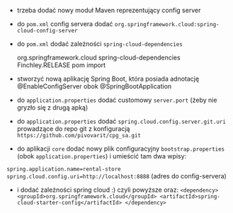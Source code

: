 


- trzeba dodać nowy moduł Maven reprezentujący config server
- do `pom.xml` config servera dodać 
  `org.springframework.cloud:spring-cloud-config-server`
- do `pom.xml` dodać zależności 
  `spring-cloud-dependencies`
  
  <dependencyManagement>
      <dependencies>
          <dependency>
              <groupId>org.springframework.cloud</groupId>
              <artifactId>spring-cloud-dependencies</artifactId>
              <version>Finchley.RELEASE</version>
              <type>pom</type>
              <scope>import</scope>
          </dependency>
      </dependencies>
  </dependencyManagement>


- stworzyć nową aplikację Spring Boot, która posiada adnotację 
  @EnableConfigServer obok @SpringBootApplication
- do `application.properties` dodać customowy `server.port` (żeby nie gryzło się z drugą apką)
- do `application.properties` dodać `spring.cloud.config.server.git.uri` 
  prowadzące do repo git z konfiguracją `https://github.com/pivovarit/cpg_sa.git`

- do aplikacji `core` dodać nowy plik configuracyjny `bootstrap.properties` 
  (obok `application.properties`) i umieścić tam dwa wpisy:

`spring.application.name=rental-store`
`spring.cloud.config.uri=http://localhost:8888` (adres do config-servera)
- i dodać zależności spring cloud :) czyli  powyższe <dependencyManagement> oraz:
         ```<dependency>
             <groupId>org.springframework.cloud</groupId>
             <artifactId>spring-cloud-starter-config</artifactId>
         </dependency>```
         


